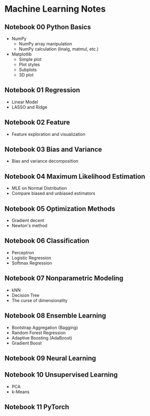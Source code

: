 # Machine Learning Notes    
## Notebook 00 Python Basics
- NumPy
  - NumPy array manipulation
  - NumPy calculation (linalg, matmul, etc.)
- Matplotlib
  - Simple plot
  - Plot styles
  - Subplots
  - 3D plot

## Notebook 01 Regression
- Linear Model
- LASSO and Ridge

## Notebook 02 Feature
- Feature exploration and visualization

## Notebook 03 Bias and Variance
- Bias and variance decomposition

## Notebook 04 Maximum Likelihood Estimation
- MLE on Normal Distribution
- Compare biased and unbiased estimators

## Notebook 05 Optimization Methods
- Gradient decent
- Newton's method

## Notebook 06 Classification     
- Perceptron
- Logistic Regression
- Softmax Regression

## Notebook 07 Nonparametric Modeling
- kNN
- Decision Tree
- The curse of dimensionality

## Notebook 08 Ensemble Learning 
- Bootstrap Aggregation (Bagging)
- Random Forest Regression
- Adaptive Boosting (AdaBoost)
- Gradient Boost

## Notebook 09 Neural Learning

## Notebook 10 Unsupervised Learning
- PCA
- k-Means

## Notebook 11 PyTorch